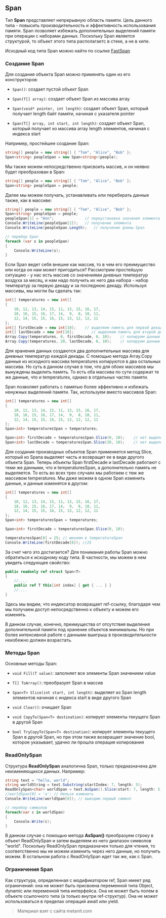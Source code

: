 ## Span

Тип **Span** представляет непрерывную область памяти. Цель данного типа - повысить производительность и эффективность использования памяти. Span позволяет избежать дополнительных выделений памяти при операции с наборами данных. Поскольку Span является структурой, то объект этого типа располагаетс в стеке, а не в хипе.

Исходный код типа Span можно найти по ссылке [FastSpan](https://github.com/dotnet/coreclr/blob/master/src/System.Private.CoreLib/shared/System/Span.Fast.cs)

### Создание Span

Для создания объекта Span можно применять один из его конструкторов:

- `Span()`: создает пустой объект Span

- `Span(T[] array)`: создает объект Span из массива array

- `Span(void* pointer, int length)`: создает объект Span, который получает length байт памяти, начиная с указателя pointer

- `Span(T[] array, int start, int length)`: создает объект Span, который получает из массива array length элементов, начиная с индекса start

Например, простейшее создание Span:

```cs
string[] people = new string[] { "Tom", "Alice", "Bob" };
Span<string> peopleSpan = new Span<string>(people);
```

Мы также можем непосредственно присвоить массив, и он неявно будет преобразован в Span:

```cs
string[] people = new string[] { "Tom", "Alice", "Bob" };
Span<string> peopleSpan = people;
```

Далее мы можем получать, устанавливать или перебирать данные также, как в массиве:

```cs
string[] people = new string[] { "Tom", "Alice", "Bob" };
Span<string> peopleSpan = people;
peopleSpan[1] = "Ann";              // переустановка значения элемента
Console.WriteLine(peopleSpan[2]);   // получение элемента
Console.WriteLine(peopleSpan.Length);   // получение длины Span

// перебор Span
foreach (var s in peopleSpan)
{
    Console.WriteLine(s);
}
```

Если Span ведет себя внешне как массив, то в чем его преимущество или когда он нам может пригодиться? Рассмотрим простейшую ситуацию - у нас есть массив со значениями дневных температур воздуха за месяц, и нам надо получить их него два набора - набор температур за первую декаду и за последнюю декаду. Используя массивы, мы могли бы сделать так:

```cs
int[] temperatures = new int[]
{
    10, 12, 13, 14, 15, 11, 13, 15, 16, 17,
    18, 16, 15, 16, 17, 14,  9,  8, 10, 11,
    12, 14, 15, 15, 16, 15, 13, 12, 12, 11
};
int[] firstDecade = new int[10];    // выделяем память для первой декады
int[] lastDecade = new int[10];        // выделяем память для второй декады
Array.Copy(temperatures, 0, firstDecade, 0, 10);    // копируем данные в первый массив
Array.Copy(temperatures, 20, lastDecade, 0, 10);    // копируем данные во второй массив
```

Для хранения данных создаются два дополнительных массива для дневных температур каждой декады. С помощью метода Array.Copy данные из исходного массива temperatures копируются в два остальных массива. Но суть в данном случае в том, что для обоих массивов мы вынуждены выделить память. То есть оба массива по сути содержат те же данные, что и temperatures, однако в отдельных частях памяти.

Span позволяет работать с памятью более эффективно и избежать ненужных выделений памяти. Так, используем вместо массивов Span:

```cs
int[] temperatures = new int[]
{
    10, 12, 13, 14, 15, 11, 13, 15, 16, 17,
    18, 16, 15, 16, 17, 14,  9,  8, 10, 11,
    12, 14, 15, 15, 16, 15, 13, 12, 12, 11
};
Span<int> temperaturesSpan = temperatures;

Span<int> firstDecade = temperaturesSpan.Slice(0, 10);    // нет выделения памяти под данные
Span<int> lastDecade = temperaturesSpan.Slice(20, 10);    // нет выделения памяти под данные
```

Для создания производных объектов Span применяется метод Slice, который из Spana выделяет часть и возвращет ее в виде другого объекта Span. Теперь объекты Span firstDecade и lastDecade работают с теми же данными, что и temperaturesSpan, а дополнительно память не выделяется. То есть во всех трех случаях мы работаем с тем же массивом temperatures. Мы даже можем в одном Span изменить данные, и данные изменятся в другом:

```cs
int[] temperatures = new int[]
{
    10, 12, 13, 14, 15, 11, 13, 15, 16, 17,
    18, 16, 15, 16, 17, 14,  9,  8, 10, 11,
    12, 14, 15, 15, 16, 15, 13, 12, 12, 11
};
Span<int> temperaturesSpan = temperatures;

Span<int> firstDecade = temperaturesSpan.Slice(0, 10);

temperaturesSpan[0] = 25; // меняем в temperatureSpan
Console.WriteLine(firstDecade[0]); //25
```

За счет чего это достигается? Для понимания работы Span можно обратиться к исходному коду типа. В частности, мы можем в нем увидеть следующее свойство:

```cs
public readonly ref struct Span<T>
{
    //....
    public ref T this[int index] { get { ... } }
    //....
}
```

Здесь мы видим, что индексатор возвращает ref-ссылку, благодаря чем мы получаем доступ непосредственно к объекту и можем его изменять.

В данном случае, конечно, преимущества от отсутствия выделения дополнительной памяти под хранение объектов минимальны. Но при более интенсивной работе с данными выигрыш в производительности неизбежно должен возрастать.

### Методы Span

Основные методы Span:

- `void Fill(T value)`: заполняет все элементы Span значением value

- `T[] ToArray()`: преобразует Span в массив

- `Span<T> Slice(int start, int length)`: выделяет из Span length элементов начиная с индекса start в виде другого Span

- `void Clear()`: очищает Span

- `void CopyTo(Span<T> destination)`: копирует элементы текущего Span в другой Span

- `bool TryCopyTo(Span<T> destination)`: копирует элементы текущего Span в другой Span, но при этом также возвращает значение bool, 
которое указывает, удачно ли прошла операция копирования

### ReadOnlySpan

Структура **ReadOnlySpan** аналогична Span, только предназначена для неизменяющихся данных. Например:

```cs
string text = "hello, world";
string worldString = text.Substring(startIndex: 7, length: 5);              // есть выделение памяти под символы
ReadOnlySpan<char> worldSpan = text.AsSpan().Slice(start: 7, length: 5); // нет выделения памяти под символы
//worldSpan[0] = 'a'; // Нельзя изменить
Console.WriteLine(worldSpan[0]); // выводим первый символ

// перебор символов
foreach(var c in worldSpan)
{
    Console.Write(c);
}
```

В данном случае с помощью метода **AsSpan()** преобразуем строку в объект ReadOnlySpan<char> и затем выделяем из него диапазон символов "world". Поскольку ReadOnlySpan предназначен только для чтения, то соответственно мы не можем изменить через него данные, но получить можем. В остальном работа с ReadOnlySpan идет так же, как с Span.

### Ограничения Span

Как структура, определенная с модификатором ref, Span имеет ряд ограничений: она не может быть присвоена переменной типа Object, dynamic или переменной типа интерфейса. Она не может быть полем в объекте ссылочного типа (а только внутри ref-структур). Она не может использоваться в пределах операций await или yield.


> Материал взят с сайта metanit.com